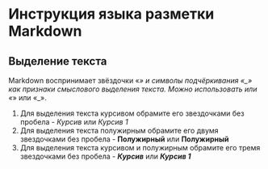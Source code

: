 # Инструкция языка разметки Markdown

## Выделение текста
Markdown воспринимает звёздочки «*» и символы подчёркивания «_» как признаки смыслового выделения текста. Можно использовать или «*» или «_».

1. Для выделения текста курсивом обрамите его звездочками без пробела - *Курсив* или _Курсив 1_
2. Для выделения текста полужирным обрамите его двумя звездочками без пробела - **Полужирный** или __Полужирный__
3. Для выделения текста курсивом и полужирным обрамите его тремя звездочками без пробела - ***Курсив*** или    ___Курсив 1___
